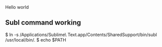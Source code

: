 Hello world

<h2>Subl command working</h2>
$ ln -s /Applications/Sublime\ Text.app/Contents/SharedSupport/bin/subl /usr/local/bin/.
$ echo $PATH
